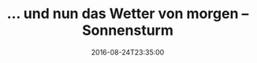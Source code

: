 ---
date: '2016-08-24T23:35:00'
talk_date: '2012-05-01T00:00:00'
talk_speakers:
  speaker1:
    name: Dr. Martin Bertges
title: … und nun das Wetter von morgen – Sonnensturm
---